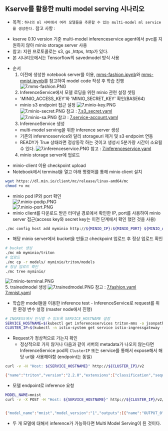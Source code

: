 ## Kserve를 활용한 multi model serving 시나리오

  * 목적 : `하나의 ml 서버에서 여러 모델들을 추론할 수 있는 multi-model ml service를 생성한다.`
  참고 사항 : 
   - kserve 0.10 version 기준 multi-model inferenceservice agent에서 pvc를 지원하지 않아 minio storage server 사용
   - 참고: 지원 프로토콜로는 s3, gs ,https, http가 있다.
   - 본 시나리오에서는 Tensorflow의 savedmodel 방식 사용
  * 순서 
    1. 이전에 생성한 notebook server를 이용, [mms-fashion.ipynb](mms-fashion.ipynb)와 [mms-mnist.ipynb](mms-mnist.ipynb)를 참고하여 model code 작성 후 학습 진행
  ![7.mms-fashion.PNG](./img/7.mms-fashion.PNG)
    2. InferenceService에서 모델 로딩을 위한 minio 관련 설정 셋팅
      - 'MINIO_ACCESS_KEY'와 'MINIO_SECRET_KEY' 확인(BASE64)
      - minio s3 endpoint 접근 설정
  ![7.minio-key.PNG](./img/7.minio-key.PNG)     
  ![7.minio-secret.PNG](./img/7.minio-secret.PNG) 
  참고 : [7.s3_secret.yaml](./7.s3_secret.yaml)    
  ![7.minio-sa.PNG](./img/7.minio-sa.PNG) 
  참고 : [7.service-account.yaml](./7.service-account.yaml)    
    3. InferenceService 생성
      - multi-model serving을 위한 inference server 생성
      - 기존의 inferenceservice와 달리 storageuri 제거 및 s3 endpoint 연동
      - READY가 True 상태라면 정상동작 하는 것이고 생성시 5분가량 시간이 소요될 수 있다. 
  ![7.inferenceservice.PNG](./img/7.inferenceservice.PNG) 
  참고 : [7.inferenceservice.yaml](./7.inferenceservice.yaml)        
    4. minio storage server에 업로드
   - minio-client 이용 checkpoint upload
   - Notebook에서 terminal을 열고 아래 명령어를 통해 minio client 설치      
```bash
wget https://dl.min.io/client/mc/release/linux-amd64/mc
chmod +x mc
```
   - minio pod IP와 port 확인       
  ![7.minio-podip.PNG](./img/7.minio-podip.PNG)     
  ![7.minio-port.PNG](./img/7.minio-port.PNG)     
   - minio client를 다운로드 받은 터미널 경로에서 확인한 IP, port를 사용하여 minio server 접근(access key와 secret key는 이전 단계에서 확인 했던 것을 사용)        
```bash
./mc config host add myminio http://${MINIO_IP}:${MINIO_PORT} ${MINIO_ACCESS_KEY} ${MINIO_SECRET_KRY}
```
   - 해당 minio server에서 bucket을 만들고 checkpoint 업로드 후 정상 업로드 확인

```bash
# bucket 생성
./mc mb myminio/triton
# 업로드
./mc cp -r models/ myminio/triton/models
# 정상 업로드 확인
./mc tree myminio/
```
  ![7.minio-terminal.PNG](./img/7.minio-terminal.PNG)    
   5. trainedmodel 생성
  ![7.trainedmodel.PNG](./img/7.trainedmodel.PNG)
  참고 : [7.fashion.yaml](7.fashion.yaml) 
          [7.mnist.yaml](7.mnist.yaml) 
   - 학습한 model들을 이용한 inference test 
    - InferenceService로 request를 위한 환경 변수 설정 (master node에서 진행)

```bash
# INGRESS에서 인식할 수 있도록 SERVICE_HOSTNAME 설정
SERVICE_HOSTNAME=$(kubectl get inferenceservices triton-mms -o jsonpath='{.status.url}' -n mms | cut -d "/" -f 3)
CLUSTER_IP=$(kubectl -n istio-system get service istio-ingressgateway -o jsonpath='{.status.loadBalancer.ingress[0].ip}')
```

   - Request가 정상적으로 가는지 확인
     - 정상적으로 가지 않거나 다음과 같이 서버의 metadata가 나오지 않는다면 InferenceService pod의 `ClusterIP` 또는  service를 통해서 expose해서 해당 url을 사용해야함 (endpoint는 동일)

```bash
curl -v -H "Host: ${SERVICE_HOSTNAME}" http://${CLUSTER_IP}/v2

{"name":"triton","version":"2.2.0","extensions":["classification","sequence","model_repository","schedule_policy","model_configuration","system_shared_memory","cuda_shared_memory","binary_tensor_data","statistics"]}
```


   - 모델 endpoint로 inference 요청

```bash
MODEL_NAME=mnist
curl -v -X POST -H "Host: ${SERVICE_HOSTNAME}" http://${CLUSTER_IP}/v2/models/$MODEL_NAME/infer -d @./${MODEL_NAME}.json


{"model_name":"mnist","model_version":"1","outputs":[{"name":"OUTPUT_0","datatype":"FP32","shape":[1,10],"data":[5.710052656399123e-13,1.599723731260383e-8,3.309397755835164e-10,1.5357866800513876e-7,3.9533000517621988e-7,2.6684685017208667e-10,8.332194661878414e-14,0.9999977350234985,1.66733338247127e-9,0.0000017882068732433254]}]}
```

   - 두 개 모델에 대해서 inference가 가능하다면 Multi Model Serving이 된 것이다.